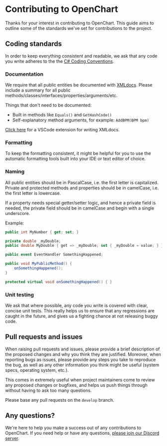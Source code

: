 # Contributing to OpenChart

Thanks for your interest in contributing to OpenChart. This guide aims to outline some of the standards we've set for contributions to the project.

## Coding standards
In order to keep everything consistent and readable, we ask that any code you write adheres to the the [C# Coding Conventions](https://docs.microsoft.com/en-us/dotnet/csharp/programming-guide/inside-a-program/coding-conventions).

### Documentation
We require that all public entities be documented with [XMLdocs](https://docs.microsoft.com/en-us/dotnet/csharp/programming-guide/xmldoc/). Please include a summary for all public methods/classes/interfaces/properties/arguments/etc.

Things that don't need to be documented:

- Built in methods like `Equals()` and `GetHashCode()`
- Self-explanatory method arguments, for example: `AddBPM(BPM bpm)`

[Click here](https://marketplace.visualstudio.com/items?itemName=k--kato.docomment)  for a VSCode extension for writing XMLdocs.

### Formatting
To keep the formatting consistent, it might be helpful for you to use the automatic formatting tools built into your IDE or text editor of choice.

### Naming
All public entities should be in PascalCase, i.e. the first letter is capitalized. Private and protected methods and properties should be in camelCase, i.e. the first letter is lowercase.

If a property needs special getter/setter logic, and hence a private field is needed, the private field should be in camelCase and begin with a single underscore.

Example:
```C#
public int MyNumber { get; set; }

private double _myDouble;
public double MyDouble { get => _myDouble; set { _myDouble = value; } }

public event EventHandler SomethingHappened;

public void MyPublicMethod() {
    onSomethingHappened();
}

protected virtual void onSomethingHappened() { }
```

### Unit testing
We ask that where possible, any code you write is covered with clear, concise unit tests. This really helps us to ensure that any regressions are caught in the future, and gives us a fighting chance at not releasing buggy code.

## Pull requests and issues
When raising pull requests and issues, please provide a brief description of the proposed changes and why you think they are justified. Moreover, when reporting bugs as issues, please provide any steps you take to reproduce the bug, as well as any other information you think might be useful (system specs, operating system, etc.).

This comes in extremely useful when project maintainers come to review any proposed changes or bugfixes, and helps us push things through without having to ask too many questions.

Please base any pull requests on the `develop` branch.

## Any questions?

We're here to help you make a success out of any contributions to OpenChart. If you need help or have any questions, [please join our Discord server](https://discord.gg/wSGmN52).
